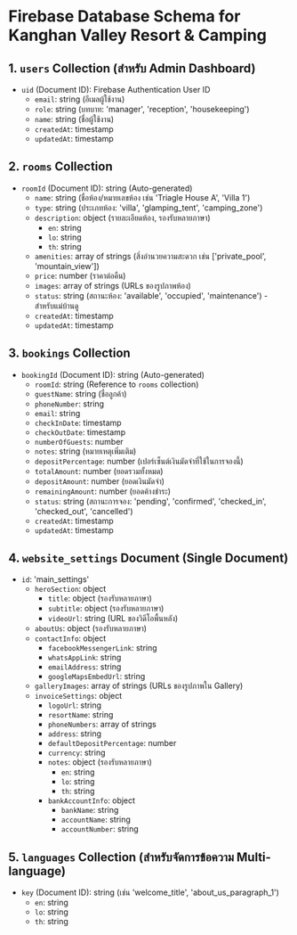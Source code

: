 # Firebase Database Schema for Kanghan Valley Resort & Camping

## 1. `users` Collection (สำหรับ Admin Dashboard)
- `uid` (Document ID): Firebase Authentication User ID
  - `email`: string (อีเมลผู้ใช้งาน)
  - `role`: string (บทบาท: 'manager', 'reception', 'housekeeping')
  - `name`: string (ชื่อผู้ใช้งาน)
  - `createdAt`: timestamp
  - `updatedAt`: timestamp

## 2. `rooms` Collection
- `roomId` (Document ID): string (Auto-generated)
  - `name`: string (ชื่อห้อง/หมายเลขห้อง เช่น 'Triagle House A', 'Villa 1')
  - `type`: string (ประเภทห้อง: 'villa', 'glamping_tent', 'camping_zone')
  - `description`: object (รายละเอียดห้อง, รองรับหลายภาษา)
    - `en`: string
    - `lo`: string
    - `th`: string
  - `amenities`: array of strings (สิ่งอำนวยความสะดวก เช่น ['private_pool', 'mountain_view'])
  - `price`: number (ราคาต่อคืน)
  - `images`: array of strings (URLs ของรูปภาพห้อง)
  - `status`: string (สถานะห้อง: 'available', 'occupied', 'maintenance') - สำหรับแม่บ้านดู
  - `createdAt`: timestamp
  - `updatedAt`: timestamp

## 3. `bookings` Collection
- `bookingId` (Document ID): string (Auto-generated)
  - `roomId`: string (Reference to `rooms` collection)
  - `guestName`: string (ชื่อลูกค้า)
  - `phoneNumber`: string
  - `email`: string
  - `checkInDate`: timestamp
  - `checkOutDate`: timestamp
  - `numberOfGuests`: number
  - `notes`: string (หมายเหตุเพิ่มเติม)
  - `depositPercentage`: number (เปอร์เซ็นต์เงินมัดจำที่ใช้ในการจองนี้)
  - `totalAmount`: number (ยอดรวมทั้งหมด)
  - `depositAmount`: number (ยอดเงินมัดจำ)
  - `remainingAmount`: number (ยอดค้างชำระ)
  - `status`: string (สถานะการจอง: 'pending', 'confirmed', 'checked_in', 'checked_out', 'cancelled')
  - `createdAt`: timestamp
  - `updatedAt`: timestamp

## 4. `website_settings` Document (Single Document)
- `id`: 'main_settings'
  - `heroSection`: object
    - `title`: object (รองรับหลายภาษา)
    - `subtitle`: object (รองรับหลายภาษา)
    - `videoUrl`: string (URL ของวิดีโอพื้นหลัง)
  - `aboutUs`: object (รองรับหลายภาษา)
  - `contactInfo`: object
    - `facebookMessengerLink`: string
    - `whatsAppLink`: string
    - `emailAddress`: string
    - `googleMapsEmbedUrl`: string
  - `galleryImages`: array of strings (URLs ของรูปภาพใน Gallery)
  - `invoiceSettings`: object
    - `logoUrl`: string
    - `resortName`: string
    - `phoneNumbers`: array of strings
    - `address`: string
    - `defaultDepositPercentage`: number
    - `currency`: string
    - `notes`: object (รองรับหลายภาษา)
      - `en`: string
      - `lo`: string
      - `th`: string
    - `bankAccountInfo`: object
      - `bankName`: string
      - `accountName`: string
      - `accountNumber`: string

## 5. `languages` Collection (สำหรับจัดการข้อความ Multi-language)
- `key` (Document ID): string (เช่น 'welcome_title', 'about_us_paragraph_1')
  - `en`: string
  - `lo`: string
  - `th`: string



